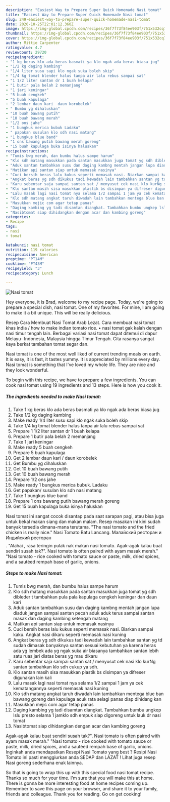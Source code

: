 ```yaml
---
description: "Easiest Way to Prepare Super Quick Homemade Nasi tomat"
title: "Easiest Way to Prepare Super Quick Homemade Nasi tomat"
slug: 249-easiest-way-to-prepare-super-quick-homemade-nasi-tomat
date: 2020-10-25T22:01:12.360Z
image: https://img-global.cpcdn.com/recipes/36f7f73f84ee903f/751x532cq70/nasi-tomat-foto-resep-utama.jpg
thumbnail: https://img-global.cpcdn.com/recipes/36f7f73f84ee903f/751x532cq70/nasi-tomat-foto-resep-utama.jpg
cover: https://img-global.cpcdn.com/recipes/36f7f73f84ee903f/751x532cq70/nasi-tomat-foto-resep-utama.jpg
author: Mittie Carpenter
ratingvalue: 4.7
reviewcount: 29720
recipeingredient:
- "1 kg beras klo ada beras basmati ya klo ngak ada beras biasa jug"
- "1/2 kg daging kambing"
- "1/4 liter susu sapi klo ngak suka boleh skip"
- "1/4 kg tomat blender halus tanpa air lalu rebus sampai sat"
- "1 1/2 liter santan dr 1 buah kelapa"
- "1 butir pala belah 2 memanjang"
- "1 jari keningar"
- "5 buah cengkeh"
- "5 buah kapulaga"
- "2 lembar daun kari  daun korobelek"
- " Bumbu yg dihaluskan"
- "10 buah bawang putih"
- "10 buah bawang merah"
- "1/2 ons jahe"
- "1 bungkus merica bubuk Ladaku"
- " papakan susulan klo sdh nasi matang"
- "1 bungkus blue band"
- "1 ons bawang putih bawang merah goreng"
- "15 buah kapulaga buka isinya haluskan"
recipeinstructions:
- "Tumis bwg merah, dan bumbu halus sampe harum"
- "Klo sdh matang masukkan pada santan masukkan juga tomat yg sdh dibleder t tambahkan pula pala kapulaga cengkeh keningar dan daun kari"
- "Aduk santan tambahkan susu dan daging kambng mentah jangan lupa diaduk jangan sampai santan pecah aduk aduk terus sampai santan masak dan daging kambing setengah matang"
- "Matikan api santan siap untuk memasak nasinya"
- "Cuci bersih beras lalu kukus seperti memasak nasi. Biarkan sampai kaku. Angkat nasi dikaru seperti memasak nasi kuning"
- "Angkat beras yg sdh dikukus tadi kewadah lain tambahkan santan yg td sudah dimasak banyaknya santan sesuai kebutuhan ya karena heras ada yg lembek ada yg ngak suka air biasanya tambahkan santan lebih satu ruas jari diatas beras yg mau dikaru"
- "Karu sebentar saja sampai santan sat / menyusut cek nasi klo kurNg santan tambahkan klo sdh cukup ya sdh."
- "Klo santan masih sisa masukkan plastik bs disimpan ya difreser digunakan lain kali"
- "Lalu masak lagi nasi tomat nya selama 1/2 sampai 1 jam ya cek kematangannya seperti memasak nasi kuning"
- "Klo sdh matang angkat taruh diwadah lain tambahkan mentega blue ban bawang goreng dan kapulaga acuk rata selagi panas diap dihidang kan"
- "Masukkan mejic com agar tetap panas"
- "Daging kambing yg tadi disamtan diangkat. Tambahkan bumbu ungkep lslu presto selama 1 jamklo sdh empuk siap digoreng untuk lauk dr nasi tomat"
- "Nasibtomat siap dihidangkan dengan acar dan kambing goreng"
categories:
- Recipe
tags:
- nasi
- tomat

katakunci: nasi tomat 
nutrition: 119 calories
recipecuisine: American
preptime: "PT14M"
cooktime: "PT43M"
recipeyield: "3"
recipecategory: Lunch

---
```



![Nasi tomat](https://img-global.cpcdn.com/recipes/36f7f73f84ee903f/751x532cq70/nasi-tomat-foto-resep-utama.jpg)

Hey everyone, it is Brad, welcome to my recipe page. Today, we're going to prepare a special dish, nasi tomat. One of my favorites. For mine, I am going to make it a bit unique. This will be really delicious.

Resep Cara Membuat Nasi Tomat Arab Lezat. Cara membuat nasi tomat khas india / how to make indian tomato rice. • nasi tomat gak kalah dengan nasi timur tengah lain. Berbagai variasi nasi tomat dapat ditemui di dapur Melayu- Indonesia, Malaysia hingga Timur Tengah. Cita rasanya sangat kaya berkat tambahan tomat segar dan.

Nasi tomat is one of the most well liked of current trending meals on earth. It is easy, it is fast, it tastes yummy. It is appreciated by millions every day. Nasi tomat is something that I've loved my whole life. They are nice and they look wonderful.


To begin with this recipe, we have to prepare a few ingredients. You can cook nasi tomat using 19 ingredients and 13 steps. Here is how you cook it.

<!--inarticleads1-->

##### The ingredients needed to make Nasi tomat:

1. Take 1 kg beras klo ada beras basmati ya klo ngak ada beras biasa jug
1. Take 1/2 kg daging kambing
1. Make ready 1/4 liter susu sapi klo ngak suka boleh skip
1. Take 1/4 kg tomat blender halus tanpa air lalu rebus sampai sat
1. Prepare 1 1/2 liter santan dr 1 buah kelapa
1. Prepare 1 butir pala belah 2 memanjang
1. Take 1 jari keningar
1. Make ready 5 buah cengkeh
1. Prepare 5 buah kapulaga
1. Get 2 lembar daun kari / daun korobelek
1. Get  Bumbu yg dihaluskan
1. Get 10 buah bawang putih
1. Get 10 buah bawang merah
1. Prepare 1/2 ons jahe
1. Make ready 1 bungkus merica bubuk. Ladaku
1. Get  papakan/ susulan klo sdh nasi matang
1. Take 1 bungkus blue band
1. Prepare 1 ons bawang putih bawang merah goreng
1. Get 15 buah kapulaga buka isinya haluskan


Nasi tomat ini sangat cocok disantap pada saat sarapan pagi, atau bisa juga untuk bekal makan siang dan makan malam. Resep masakan ini kini sudah banyak tersedia dimana-mana terutama. &#34;The nasi tomato and the fried chicken is really nice.&#34; Nasi Tomato Batu Lancang. Малайский ресторан и Индийский ресторан$$$$. &#34;Alahai , rasa teringin pulak nak makan nasi tomato. Agak-agak kalau buat sendiri susah tak?&#34;. Nasi tomato is often paired with ayam masak merah.&#34; &#34;Nasi tomato - rice cooked with tomato sauce or paste, milk, dried spices, and a sautéed rempah base of garlic, onions. 

<!--inarticleads2-->

##### Steps to make Nasi tomat:

1. Tumis bwg merah, dan bumbu halus sampe harum
1. Klo sdh matang masukkan pada santan masukkan juga tomat yg sdh dibleder t tambahkan pula pala kapulaga cengkeh keningar dan daun kari
1. Aduk santan tambahkan susu dan daging kambng mentah jangan lupa diaduk jangan sampai santan pecah aduk aduk terus sampai santan masak dan daging kambing setengah matang
1. Matikan api santan siap untuk memasak nasinya
1. Cuci bersih beras lalu kukus seperti memasak nasi. Biarkan sampai kaku. Angkat nasi dikaru seperti memasak nasi kuning
1. Angkat beras yg sdh dikukus tadi kewadah lain tambahkan santan yg td sudah dimasak banyaknya santan sesuai kebutuhan ya karena heras ada yg lembek ada yg ngak suka air biasanya tambahkan santan lebih satu ruas jari diatas beras yg mau dikaru
1. Karu sebentar saja sampai santan sat / menyusut cek nasi klo kurNg santan tambahkan klo sdh cukup ya sdh.
1. Klo santan masih sisa masukkan plastik bs disimpan ya difreser digunakan lain kali
1. Lalu masak lagi nasi tomat nya selama 1/2 sampai 1 jam ya cek kematangannya seperti memasak nasi kuning
1. Klo sdh matang angkat taruh diwadah lain tambahkan mentega blue ban bawang goreng dan kapulaga acuk rata selagi panas diap dihidang kan
1. Masukkan mejic com agar tetap panas
1. Daging kambing yg tadi disamtan diangkat. Tambahkan bumbu ungkep lslu presto selama 1 jamklo sdh empuk siap digoreng untuk lauk dr nasi tomat
1. Nasibtomat siap dihidangkan dengan acar dan kambing goreng


Agak-agak kalau buat sendiri susah tak?&#34;. Nasi tomato is often paired with ayam masak merah.&#34; &#34;Nasi tomato - rice cooked with tomato sauce or paste, milk, dried spices, and a sautéed rempah base of garlic, onions. Inginkah anda mendapatkan Resepi Nasi Tomato yang best ? Resipi Nasi Tomato ini pasti menggiurkan anda SEDAP dan LAZAT ! Lihat juga resep Nasi goreng sederhana enak lainnya. 

So that is going to wrap this up with this special food nasi tomat recipe. Thanks so much for your time. I'm sure that you will make this at home. There is gonna be more interesting food at home recipes coming up. Remember to save this page on your browser, and share it to your family, friends and colleague. Thank you for reading. Go on get cooking!
